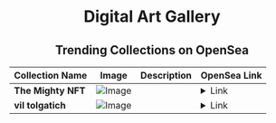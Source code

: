 <div align="center">

# Digital Art Gallery

## Trending Collections on OpenSea

| Collection Name                       | Image                                                                                     | Description                       | OpenSea Link                                                                                          |
|---------------------------------------|-------------------------------------------------------------------------------------------|-----------------------------------|--------------------------------------------------------------------------------------------------------|
| **The Mighty NFT** | ![Image](https://i.seadn.io/s/raw/files/187c7b89f23852fd501e2205ed3e6e5f.png?w=500&auto=format?w=200&auto=format) |  | <details><summary>Link</summary>[The Mighty NFT](https://opensea.io/collection/the-mighty-nft)</details> |
| **vil tolgatich** | ![Image](https://i.seadn.io/s/raw/files/587005805b7ee5567187393727ac1041.jpg?w=500&auto=format?w=200&auto=format) |  | <details><summary>Link</summary>[vil tolgatich](https://opensea.io/collection/vil-tolgatich)</details> |

</div>
